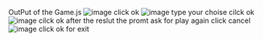 OutPut of the Game.js
![image](https://github.com/karthiknmuthu/LearnJs/assets/130543760/8c5c85da-17ff-4bf5-9c70-5b2bc8ab7eb2)
click ok 
![image](https://github.com/karthiknmuthu/LearnJs/assets/130543760/7eed743a-eb6e-495a-9b0b-5884db288957)
type your choise cilck ok
![image](https://github.com/karthiknmuthu/LearnJs/assets/130543760/eb594b76-579f-481a-b892-3bfda9c6f46a)
cilck ok after the reslut the promt ask for play again click cancel
![image](https://github.com/karthiknmuthu/LearnJs/assets/130543760/2b21ec37-11d9-4fcc-a675-cf5456a010c5)
click ok for exit 



